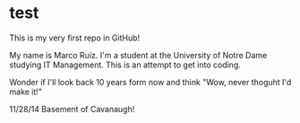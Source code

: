 test
====

This is my very first repo in GitHub!

My name is Marco Ruiz. I'm a student at the University of Notre Dame studying IT Management. 
This is an attempt to get into coding. 

Wonder if I'll look back 10 years form now and think "Wow, never thoguht I'd make it!"

11/28/14
Basement of Cavanaugh!

